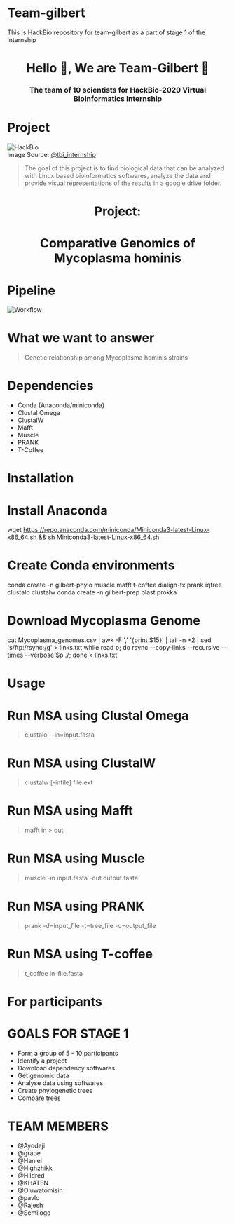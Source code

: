 
# Team-gilbert

This is HackBio repository for team-gilbert as a part of stage 1 of the internship

<h1 align="center">Hello 👋, We are Team-Gilbert 👋</h1>
<h3 align="center">The team of 10 scientists for HackBio-2020 Virtual Bioinformatics Internship </h3>



# Project

![HackBio](https://github.com/Team-Gilbert/team-gilbert/blob/hildred/stage1/hackbio.jpeg) <br>
Image Source: [@tbi_internship](https://twitter.com/tbi_internship)

> The goal of this project is to find biological data that can be analyzed with Linux based bioinformatics softwares,
> analyze the data and provide visual representations of the results in a google drive folder.


<h1 align="center">Project: </h1>
<h1 align="center"> Comparative Genomics of Mycoplasma hominis </h1>



# Pipeline

![Workflow](https://github.com/Team-Gilbert/team-gilbert/blob/hildred/stage1/image.png)									



# What we want to answer
> Genetic relationship among Mycoplasma hominis strains

 

# Dependencies
- Conda (Anaconda/miniconda)
- Clustal Omega
- ClustalW
- Mafft
- Muscle
- PRANK
- T-Coffee



# Installation

# Install Anaconda
wget https://repo.anaconda.com/miniconda/Miniconda3-latest-Linux-x86_64.sh  && sh Miniconda3-latest-Linux-x86_64.sh 

# Create Conda environments
conda create -n gilbert-phylo muscle mafft t-coffee dialign-tx prank iqtree clustalo clustalw
conda create -n gilbert-prep blast prokka

# Download Mycoplasma Genome
cat Mycoplasma_genomes.csv | awk -F ',' '{print $15}' | tail -n +2 | sed 's/ftp:/rsync:/g' > links.txt
while read p; do rsync --copy-links --recursive --times --verbose $p ./; done < links.txt




# Usage

# Run MSA using Clustal Omega
> clustalo --in=input.fasta

# Run MSA using ClustalW
> clustalw [-infile] file.ext

# Run MSA using Mafft
> mafft in > out

# Run MSA using Muscle
> muscle -in input.fasta -out output.fasta

# Run MSA using PRANK
> prank -d=input_file -t=tree_file -o=output_file

# Run MSA using T-coffee
> t_coffee in-file.fasta




# For participants

# GOALS FOR STAGE 1
- Form a group of 5 - 10 participants
- Identify a project
- Download dependency softwares
- Get genomic data
- Analyse data using softwares
- Create phylogenetic trees
- Compare trees

# TEAM MEMBERS
- @Ayodeji
- @grape
- @Haniel
- @Highzhikk
- @Hildred
- @KHATEN
- @Oluwatomisin
- @pavlo
- @Rajesh
- @Semilogo
